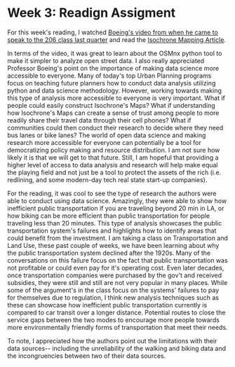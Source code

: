 # Week 3: Readign Assigment
For this week's reading, I watched [Boeing's video from when he came to speak to the 206 class last quarter](https://www.youtube.com/watch?v=Cjp4mxvpoBo&feature=youtu.be&ab_channel=InstituteforDigitalResearchandEducation) and read the [Isochrone Mapping Article](https://ucla.box.com/shared/static/ptu0m4ghva9rhglma8mr3enux06hdp5i.pdf).

In terms of the video, it was great to learn about the OSMnx python tool to make it simpler to analyze open street data. I also really appreciated Professor Boeing's point on the importance of making data science more accessible to everyone. Many of today's top Urban Planning programs focus on teaching future planners how to conduct data analysis utilizing python and data science methodology. However, working towards making this type of analysis more accessible to everyone is very important. What if people could easily construct Isochrone's Maps? What if understanding how Isochrone's Maps can create a sense of trust among people to more readily share their travel data through their cell phones? What if communities could then conduct their research to decide where they need bus lanes or bike lanes? The world of open data science and making research more accessible for everyone can potentially be a tool for democratizing policy making and resource distribution. I am not sure how likely it is that we will get to that future. Still, I am hopeful that providing a higher level of access to data analysis and research will help make equal the playing field and not just be a tool to protect the assets of the rich (i.e. redlining, and some modern-day tech real state start-up companies).

For the reading, it was cool to see the type of research the authors were able to conduct using data science. Amazingly, they were able to show how inefficient public transportation if you are traveling beyond 20 min in LA, or how biking can be more efficient than public transportation for people traveling less than 20 minutes. This type of analysis showcases the public transportation system's failures and highlights how to identify areas that could benefit from the investment. I am taking a class on Transportation and Land Use, these past couple of weeks, we have been learning about why the public transportation system declined after the 1920s. Many of the conversations on this failure focus on the fact that public transportation was not profitable or could even pay for it's operating cost. Even later decades, once transportation companies were purchased by the gov't and received subsidies, they were still and still are not very popular in many places. While some of the argument's in the class focus on the systems' failures to pay for themselves due to regulation, I think new analysis techniques such as these can showcase how inefficient public transportation currently is compared to car transit over a longer distance.  Potential routes to close the service gaps between the two modes to encourage more people towards more environmentally friendly forms of transportation that meet their needs. 

To note, I appreciated how the authors point out the limitations with their data sources-- including the unreliability of the walking and biking data and the incongruencies between two of their data sources. 
